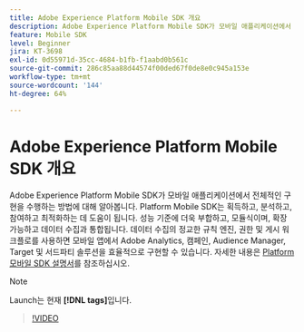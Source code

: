 ```yaml
---
title: Adobe Experience Platform Mobile SDK 개요
description: Adobe Experience Platform Mobile SDK가 모바일 애플리케이션에서 전체적인 구현을 수행하는 방법에 대해 알아봅니다. Platform Mobile SDK는 획득하고, 분석하고, 참여하고 최적화하는 데 도움이 됩니다. 성능 기준에 더욱 부합하고, 모듈식이며, 확장 가능하고 데이터 수집과 통합됩니다. 데이터 수집의 정교한 규칙 엔진, 권한 및 게시 워크플로를 사용하면 Adobe Analytics, Campaign, Audience Manager, Target 및 모바일 앱의 서드파티 솔루션을 효율적으로 구현할 수 있습니다.
feature: Mobile SDK
level: Beginner
jira: KT-3698
exl-id: 0d55971d-35cc-4684-b1fb-f1aabd0b561c
source-git-commit: 286c85aa88d44574f00ded67f0de8e0c945a153e
workflow-type: tm+mt
source-wordcount: '144'
ht-degree: 64%

---
```


# Adobe Experience Platform Mobile SDK 개요

Adobe Experience Platform Mobile SDK가 모바일 애플리케이션에서 전체적인 구현을 수행하는 방법에 대해 알아봅니다. Platform Mobile SDK는 획득하고, 분석하고, 참여하고 최적화하는 데 도움이 됩니다. 성능 기준에 더욱 부합하고, 모듈식이며, 확장 가능하고 데이터 수집과 통합됩니다. 데이터 수집의 정교한 규칙 엔진, 권한 및 게시 워크플로를 사용하면 모바일 앱에서 Adobe Analytics, 캠페인, Audience Manager, Target 및 서드파티 솔루션을 효율적으로 구현할 수 있습니다. 자세한 내용은 [Platform 모바일 SDK 설명서](https://developer.adobe.com/client-sdks/documentation/)를 참조하십시오.

>[!NOTE]
>
> Launch는 현재 **[!DNL tags]**&#x200B;입니다.

>[!VIDEO](https://video.tv.adobe.com/v/28948?learn=on&enablevpops)
